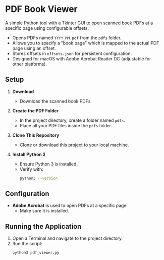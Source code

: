 # PDF Book Viewer

A simple Python tool with a Tkinter GUI to open scanned book PDFs at a specific page using configurable offsets.
- Opens PDFs named `YYYY_MM.pdf` from the `pdfs` folder.
- Allows you to specify a "book page" which is mapped to the actual PDF page using an offset.
- Stores offsets in `offsets.json` for persistent configuration.
- Designed for macOS with Adobe Acrobat Reader DC (adjustable for other platforms).

## Setup

1. **Download**
   - Download the scanned book PDFs.

2. **Create the PDF Folder**
   - In the project directory, create a folder named `pdfs`.
   - Place all your PDF files inside the `pdfs` folder.

3. **Clone This Repository**
   - Clone or download this project to your local machine.

4. **Install Python 3**
   - Ensure Python 3 is installed.
   - Verify with:
     ```bash
     python3 --version
     ```

## Configuration

- **Adobe Acrobat** is used to open PDFs at a specific page.
  - Make sure it is installed.

## Running the Application

1. Open a Terminal and navigate to the project directory.
2. Run the script:
   ```bash
   python3 pdf_viewer.py
   ```

